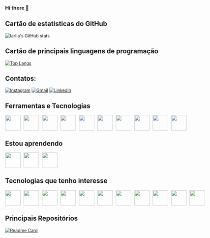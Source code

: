### Hi there 👋

<!--
**iarlla/iarlla** is a ✨ _special_ ✨ repository because its `README.md` (this file) appears on your GitHub profile.

Here are some ideas to get you started:

- 🔭 I’m currently working on ...
- 🌱 I’m currently learning ...
- 👯 I’m looking to collaborate on ...
- 🤔 I’m looking for help with ...
- 💬 Ask me about ...
- 📫 How to reach me: ...
- 😄 Pronouns: ...
- ⚡ Fun fact: ...
-->

## Cartão de estatísticas do GitHub

![Iarlla's GitHub stats](https://github-readme-stats.vercel.app/api?username=iarlla&show_icons=true&theme=gruvbox)

## Cartão de principais linguagens de programação

[![Top Langs](https://github-readme-stats.vercel.app/api/top-langs/?username=iarlla&layout=compact)](https://github.com/iarlla/github-readme-stats)

## Contatos:

[![Instagram](https://img.shields.io/badge/-Instagram-%23E4405F?style=for-the-badge&logo=instagram&logoColor=white)](https://www.instagram.com/soaresiarla/)
[![Gmail](https://img.shields.io/badge/Gmail-D14836?style=for-the-badge&logo=gmail&logoColor=white)](mailto:iarla3831@gmail.com)
[![LinkedIn](https://img.shields.io/badge/-LinkedIn-%230077B5?style=for-the-badge&logo=linkedin&logoColor=white)](https://www.linkedin.com/in/iarla-silva-828679181/)

## Ferramentas e Tecnologias

<div style="display: flex; gap: 10px;">
<img src="https://cdn.jsdelivr.net/gh/devicons/devicon/icons/c/c-original.svg" height="50" width="50"/>
<img src="https://cdn.jsdelivr.net/gh/devicons/devicon/icons/canva/canva-original.svg" height="50" width="50"/>
<img src="https://cdn.jsdelivr.net/gh/devicons/devicon/icons/html5/html5-original.svg" height="50" width="50"/>
<img src="https://cdn.jsdelivr.net/gh/devicons/devicon/icons/css3/css3-original.svg" height="50" width="50"/>
<img src="https://cdn.jsdelivr.net/gh/devicons/devicon/icons/git/git-original.svg" height="50" width="50"/>
<img src="https://cdn.jsdelivr.net/gh/devicons/devicon/icons/java/java-original.svg" height="50" width="50"/>
<img src="https://cdn.jsdelivr.net/gh/devicons/devicon/icons/linux/linux-original.svg" height="50" width="50"/>
<img src="https://cdn.jsdelivr.net/gh/devicons/devicon/icons/mysql/mysql-original.svg" height="50" width="50"/>
<img src="https://cdn.jsdelivr.net/gh/devicons/devicon/icons/python/python-original.svg" height="50" width="50"/>
<img src="https://cdn.jsdelivr.net/gh/devicons/devicon/icons/vscode/vscode-original.svg" height="50" width="50"/> 
</div>   

## Estou aprendendo

<div style="display: flex; gap: 10px;">
<img src="https://cdn.jsdelivr.net/gh/devicons/devicon/icons/python/python-original.svg" height="50" width="50"/>
<img src="https://cdn.jsdelivr.net/gh/devicons/devicon/icons/javascript/javascript-original.svg" height="50" width="50"/>
<img src="https://cdn.jsdelivr.net/gh/devicons/devicon/icons/markdown/markdown-original.svg" height="50" width="50"/>        
</div>

## Tecnologias que tenho interesse

<div style="display: flex; gap: 10px;">
<img src="https://cdn.jsdelivr.net/gh/devicons/devicon/icons/cplusplus/cplusplus-original.svg" height="50" width="50"/>
<img src="https://cdn.jsdelivr.net/gh/devicons/devicon/icons/csharp/csharp-original.svg" height="50" width="50"/>
<img src="https://cdn.jsdelivr.net/gh/devicons/devicon/icons/debian/debian-original.svg" height="50" width="50"/>
<img src="https://cdn.jsdelivr.net/gh/devicons/devicon/icons/ubuntu/ubuntu-plain.svg" height="50" width="50"/>
<img src="https://cdn.jsdelivr.net/gh/devicons/devicon/icons/unix/unix-original.svg" height="50" width="50"/>
<img src="https://cdn.jsdelivr.net/gh/devicons/devicon/icons/fedora/fedora-original.svg" height="50" width="50"/>
<img src="https://cdn.jsdelivr.net/gh/devicons/devicon/icons/docker/docker-original.svg" height="50" width="50"/>
<img src="https://cdn.jsdelivr.net/gh/devicons/devicon/icons/nodejs/nodejs-original.svg" height="50" width="50"/>
<img src="https://cdn.jsdelivr.net/gh/devicons/devicon/icons/php/php-original.svg" height="50" width="50"/>
<img src="https://cdn.jsdelivr.net/gh/devicons/devicon/icons/redhat/redhat-original.svg" height="50" width="50"/>
<img src="https://cdn.jsdelivr.net/gh/devicons/devicon/icons/typescript/typescript-original.svg" height="50" width="50"/>                    
</div>

## Principais Repositórios

[![Readme Card](https://github-readme-stats.vercel.app/api/pin/?username=iarlla&repo=github-readme-stats)](https://github.com/iarlla/aulaPOO)